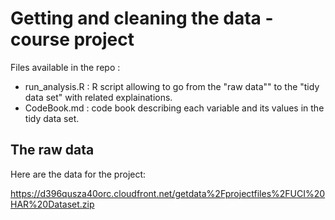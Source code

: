 # Getting and cleaning the data - course project

Files available in the repo :

* run_analysis.R : R script allowing to go from the "raw data"" to the "tidy data set" with related explainations. 
* CodeBook.md : code book describing each variable and its values in the tidy data set.


## The raw data

Here are the data for the project: 

https://d396qusza40orc.cloudfront.net/getdata%2Fprojectfiles%2FUCI%20HAR%20Dataset.zip 

